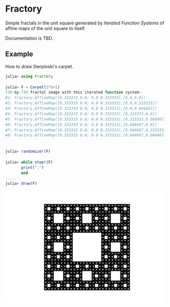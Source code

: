 # Fractory

Simple fractals in the unit square generated by *Iterated
Function Systems* of affine maps of the unit square to itself.

Documentation is TBD.


## Example

How to draw Sierpinski's carpet.

```julia
julia> using Fractory

julia> F = Carpet(3^6+1)
730-by-730 fractal image with this iterated function system:
#1:	Fractory.AffineMap([0.333333 0.0; 0.0 0.333333],[0.0,0.0])
#2:	Fractory.AffineMap([0.333333 0.0; 0.0 0.333333],[0.0,0.333333])
#3:	Fractory.AffineMap([0.333333 0.0; 0.0 0.333333],[0.0,0.666667])
#4:	Fractory.AffineMap([0.333333 0.0; 0.0 0.333333],[0.333333,0.0])
#5:	Fractory.AffineMap([0.333333 0.0; 0.0 0.333333],[0.333333,0.666667])
#6:	Fractory.AffineMap([0.333333 0.0; 0.0 0.333333],[0.666667,0.0])
#7:	Fractory.AffineMap([0.333333 0.0; 0.0 0.333333],[0.666667,0.333333])
#8:	Fractory.AffineMap([0.333333 0.0; 0.0 0.333333],[0.666667,0.666667])


julia> randomize!(F)

julia> while step!(F)
       print(".")
       end
.....
julia> draw(F)
```

![carpet](./carpet.png)
